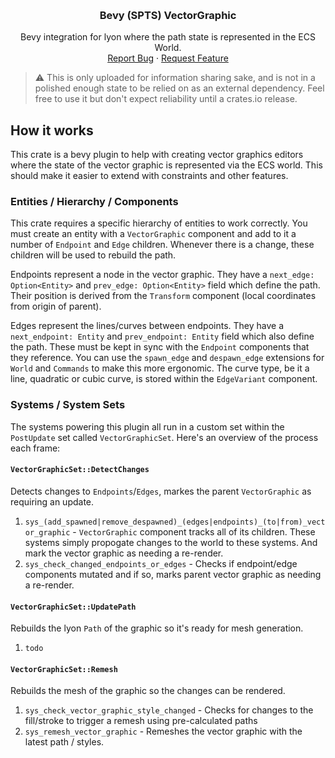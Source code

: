 <!-- Improved compatibility of back to top link: See: https://github.com/othneildrew/Best-README-Template/pull/73 -->
<a name="readme-top"></a>
<!--
*** Thanks for checking out the Best-README-Template. If you have a suggestion
*** that would make this better, please fork the repo and create a pull request
*** or simply open an issue with the tag "enhancement".
*** Don't forget to give the project a star!
*** Thanks again! Now go create something AMAZING! :D
-->
<!-- PROJECT LOGO -->
<br />
<div align="center">
  <h3 align="center">Bevy (SPTS) VectorGraphic</h3>

  <p align="center">
    Bevy integration for lyon where the path state is represented in the ECS World.
    <!-- <br /> -->
    <!-- <a href="https://github.com/othneildrew/Best-README-Template"><strong>Explore the docs »</strong></a> -->
    <!-- <br /> -->
    <br />
    <a href="https://github.com/sanspointes/bevy-wasm-api/issues">Report Bug</a>
    ·
    <a href="https://github.com/sanspointesbevy-wasm-api/issues">Request Feature</a>
  </p>
</div>

> :warning: This is only uploaded for information sharing sake, and is not in a polished enough state to be relied
> on as an external dependency.  Feel free to use it but don't expect reliability until a crates.io release.

## How it works

This crate is a bevy plugin to help with creating vector graphics editors where the state of 
the vector graphic is represented via the ECS world.  This should make it easier to extend with constraints and other features.

### Entities / Hierarchy / Components

This crate requires a specific hierarchy of entities to work correctly.  You must create an entity with a `VectorGraphic` component
and add to it a number of `Endpoint` and `Edge` children.  Whenever there is a change, these children will be used to rebuild the path.

Endpoints represent a node in the vector graphic.  They have a `next_edge: Option<Entity>` and `prev_edge: Option<Entity>` field
which define the path.  Their position is derived from the `Transform` component (local coordinates from origin of parent).

Edges represent the lines/curves between endpoints.  They have a `next_endpoint: Entity` and `prev_endpoint: Entity` field 
which also define the path.  These must be kept in sync with the `Endpoint` components that they reference.  You can use 
the `spawn_edge` and `despawn_edge` extensions for `World` and `Commands` to make this more ergonomic.
The curve type, be it a line, quadratic or cubic curve, is stored within the `EdgeVariant` component.

### Systems / System Sets

The systems powering this plugin all run in a custom set within the `PostUpdate` set called `VectorGraphicSet`.
Here's an overview of the process each frame:

#### `VectorGraphicSet::DetectChanges` 

Detects changes to `Endpoints`/`Edges`, markes the parent `VectorGraphic` as requiring an update. 

1. `sys_(add_spawned|remove_despawned)_(edges|endpoints)_(to|from)_vector_graphic` - `VectorGraphic` component tracks all of its children.
These systems simply propogate changes to the world to these systems.  And mark the vector graphic as needing a re-render.
2. `sys_check_changed_endpoints_or_edges` - Checks if endpoint/edge components mutated and if so, marks parent vector graphic as needing a re-render.

#### `VectorGraphicSet::UpdatePath`

Rebuilds the lyon `Path` of the graphic so it's ready for mesh generation.

1. `todo`

#### `VectorGraphicSet::Remesh`

Rebuilds the mesh of the graphic so the changes can be rendered.

1. `sys_check_vector_graphic_style_changed` - Checks for changes to the fill/stroke to trigger a remesh using pre-calculated paths
2. `sys_remesh_vector_graphic` - Remeshes the vector graphic with the latest path / styles.




